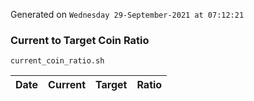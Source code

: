 Generated on `Wednesday 29-September-2021 at 07:12:21`

### Current to Target Coin Ratio
`current_coin_ratio.sh`

Date|Current|Target|Ratio
---|---|---|---
